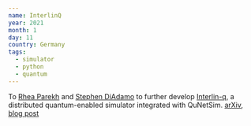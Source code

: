 ```yaml
---
name: InterlinQ
year: 2021
month: 1
day: 11
country: Germany
tags:
  - simulator
  - python
  - quantum
---
```

To [Rhea Parekh](https://twitter.com/RheaParekh1) and [Stephen DiAdamo](https://scholar.google.ca/citations?user=k9O1vSwAAAAJ&hl=en) to further develop [Interlin-q](https://github.com/Interlin-q/Interlin-q/), a distributed quantum-enabled simulator integrated with QuNetSim. [arXiv](https://arxiv.org/abs/2106.06841), [blog post](https://medium.com/@stephen.diadamo/distributed-quantum-computing-1c5d38a34c50)
